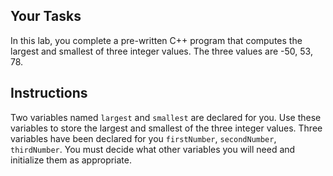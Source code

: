 ## Your Tasks

In this lab, you complete a pre-written C++ program that computes the largest and smallest of three integer values. The three values are -50, 53, 78.

## Instructions

Two variables named `largest` and `smallest` are declared for you. Use these variables to store the largest and smallest of the three integer values. Three variables have been declared for you `firstNumber`, `secondNumber`, `thirdNumber`. You must decide what other variables you will need and initialize them as appropriate.
